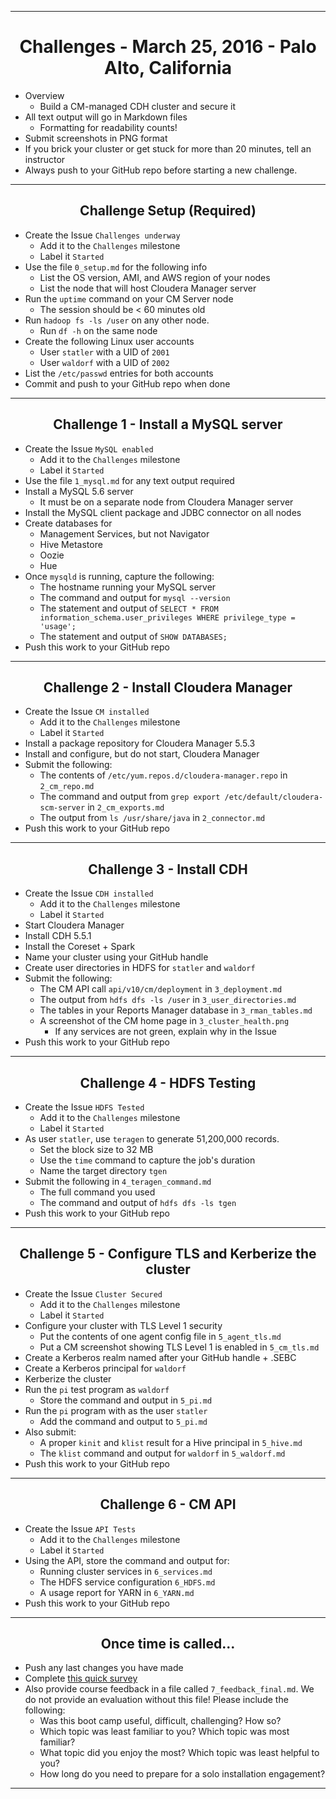 <!-- CSS work goes here for the time being -->
<!-- set a:link text-decoration to none -->
<!-- set a:hover text-decoration to underline -->
<!-- http://forums.markdownpad.com/discussion/143/include-pdf-pagebreak-instructions-in-markdown/p1 -->

---
<div style="page-break-after: always;"></div>

# <center> Challenges - March 25, 2016 - Palo Alto, California

* Overview
    * Build a CM-managed CDH cluster and secure it
* All text output will go in Markdown files
    * Formatting for readability counts!
* Submit screenshots in PNG format
* If you brick your cluster or get stuck for more than 20 minutes, tell an instructor
* Always push to your GitHub repo before starting a new challenge.

---
<div style="page-break-after: always;"></div>

## <center> Challenge Setup (Required)

* Create the Issue `Challenges underway`
    * Add it to the `Challenges` milestone
    * Label it `Started`
* Use the file `0_setup.md` for the following info
    * List the OS version, AMI, and AWS region of your nodes
    * List the node that will host Cloudera Manager server
* Run the `uptime` command on your CM Server node
    * The session should be < 60 minutes old
* Run `hadoop fs -ls /user` on any other node.
    * Run `df -h` on the same node
* Create the following Linux user accounts 
    * User `statler` with a UID of `2001`
    * User `waldorf` with a UID of `2002`
* List the `/etc/passwd` entries for both accounts 
* Commit and push to your GitHub repo when done

---
<div style="page-break-after: always;"></div>

## <center> Challenge 1 - Install a MySQL server

* Create the Issue `MySQL enabled`
    * Add it to the `Challenges` milestone
    * Label it `Started`
* Use the file `1_mysql.md` for any text output required
* Install a MySQL 5.6 server
    * It must be on a separate node from Cloudera Manager server
* Install the MySQL client package and JDBC connector on all nodes
* Create databases for
    * Management Services, but not Navigator
    * Hive Metastore
    * Oozie
    * Hue
* Once `mysqld` is running, capture the following:
    * The hostname running your  MySQL server
    * The command and output for `mysql --version`
    * The statement and output of `SELECT * FROM information_schema.user_privileges WHERE privilege_type = 'usage';`
    * The statement and output of `SHOW DATABASES;`
* Push this work to your GitHub repo

---
<div style="page-break-after: always;"></div>

## <center> Challenge 2 - Install Cloudera Manager

* Create the Issue `CM installed`
    * Add it to the `Challenges` milestone
    * Label it `Started`
* Install a package repository for Cloudera Manager 5.5.3
* Install and configure, but do not start, Cloudera Manager
* Submit the following:
    * The contents of `/etc/yum.repos.d/cloudera-manager.repo` in `2_cm_repo.md`
    * The command and output from `grep export /etc/default/cloudera-scm-server` in `2_cm_exports.md`
    * The output from `ls /usr/share/java` in `2_connector.md`
* Push this work to your GitHub repo

---
<div style="page-break-after: always;"></div>

## <center> Challenge 3 - Install CDH

* Create the Issue `CDH installed`
    * Add it to the `Challenges` milestone
    * Label it `Started`
* Start Cloudera Manager
* Install CDH 5.5.1
* Install the Coreset + Spark
* Name your cluster using your GitHub handle
* Create user directories in HDFS for `statler` and `waldorf`
* Submit the following:
    * The CM API call `api/v10/cm/deployment` in `3_deployment.md`
    * The output from `hdfs dfs -ls /user` in `3_user_directories.md`
    * The tables in your Reports Manager database in `3_rman_tables.md`
    * A screenshot of the CM home page in `3_cluster_health.png`
        * If any services are not green, explain why in the Issue 
* Push this work to your GitHub repo

---
<div style="page-break-after: always;"></div>

## <center> Challenge 4 - HDFS Testing

* Create the Issue `HDFS Tested`
    * Add it to the `Challenges` milestone
    * Label it `Started`
* As user `statler`, use `teragen` to generate 51,200,000 records.
    * Set the block size to 32 MB
    * Use the `time` command to capture the job's duration
    * Name the target directory `tgen`
* Submit the following in `4_teragen_command.md`
    * The full command you used 
    * The command and output of `hdfs dfs -ls tgen` 
* Push this work to your GitHub repo

---
<div style="page-break-after: always;"></div>

## <center> Challenge 5 - Configure TLS and Kerberize the cluster

* Create the Issue `Cluster Secured`
    * Add it to the `Challenges` milestone
    * Label it `Started`
* Configure your cluster with TLS Level 1 security
    * Put the contents of one agent config file in `5_agent_tls.md`
    * Put a CM screenshot showing TLS Level 1 is enabled in `5_cm_tls.md`
* Create a Kerberos realm named after your GitHub handle + .SEBC 
* Create a Kerberos principal for `waldorf` 
* Kerberize the cluster
* Run the `pi` test program as `waldorf`
    * Store the command and output in `5_pi.md`
* Run the `pi` program with as the user `statler`
    * Add the command and output to `5_pi.md`
* Also submit:
    * A proper `kinit` and `klist` result for a Hive principal in `5_hive.md`
    * The `klist` command and output for `waldorf` in `5_waldorf.md`
* Push this work to your GitHub repo

---
<div style="page-break-after: always;"></div>

## <center> Challenge 6 - CM API 

* Create the Issue `API Tests`
    * Add it to the `Challenges` milestone
    * Label it `Started`
* Using the API, store the command and output for:
    * Running cluster services in `6_services.md`
    * The HDFS service configuration `6_HDFS.md`
    * A usage report for YARN in `6_YARN.md`
* Push this work to your GitHub repo

---
<div style="page-break-after: always;"></div>

## <center> Once time is called...

* Push any last changes you have made
* Complete [this quick survey](https://docs.google.com/forms/d/1cFfvTHKz8TEYZgkkZSQFAYtULxsuc-S1qE2kiDFSrBo/viewform)
* Also provide course feedback in a file called `7_feedback_final.md`. We do not provide an 
evaluation without this file! Please include the following:
    * Was this boot camp useful, difficult, challenging? How so?
    * Which topic was least familiar to you? Which topic was most familiar?
    * What topic did you enjoy the most? Which topic was least helpful to you?
    * How long do you need to prepare for a solo installation engagement?

---
<div style="page-break-after: always;"></div>
